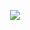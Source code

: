 ‎‎‎ ‎ ‎ ‎‎‎‎ ‎ ‎‎‎ ‎ ‎‎‎‎ ‎ ‎ ‎‎‎‎ ‎ ‎‎‎ ‎ ‎ ‎   ‎‎‎ ‎ ‎‎‎ ‎ ‎ ‎‎‎‎ ‎ ‎‎‎ ‎ ‎ ‎   ‎‎‎ ‎ ‎ ‎  ‎‎‎ ‎ ‎ ‎‎‎‎ ‎ ‎ ‎   ‎‎‎ ‎ ‎ ‎‎‎ ‎ ‎ ‎   ‎       ‎ ‎‎‎ ‎ ‎ ‎   ‎      ‎ ‎   ‎ ‎‎‎ ‎ ‎ ‎   ‎       ‎   ‎‎‎ ‎ ‎‎‎‎ ‎ ‎ ‎‎‎‎ ‎‎‎‎ ‎ ‎ ‎‎‎‎ ‎ ‎‎‎ ‎ ‎ ‎   ‎‎‎ ‎ ‎ ‎   ‎ ‎‎‎ ‎ ‎ ‎   ‎       ‎‎‎ ‎ ‎ ‎   ‎‎‎ ‎ ‎ ‎   ‎ ‎‎‎ ‎ ‎ ‎   ‎       ‎   ‎ ‎‎‎ ‎ ‎ ‎   ‎      ![](https://komarev.com/ghpvc/?username=fushiiguros&color=lightgrey&style=plastic&label=౨ৎ&abbreviated=true)
